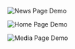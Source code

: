 ![News Page Demo](demo/news.gif)

![Home Page Demo](demo/home.gif)

![Media Page Demo](demo/media.gif)